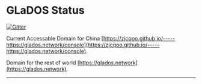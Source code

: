 # GLaDOS Status

[![Gitter](https://badges.gitter.im/glados-talk/community.svg)](https://gitter.im/glados-talk/community?utm_source=badge&utm_medium=badge&utm_campaign=pr-badge)

Current Accessable Domain for China [https://zjcqoo.github.io/-----https://glados.network/console](https://zjcqoo.github.io/-----https://glados.network/console).

Domain for the rest of world [https://glados.network](https://glados.network).

--------------------
